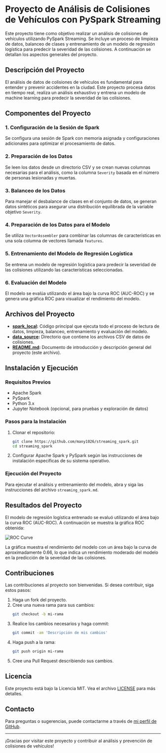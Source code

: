 # Proyecto de Análisis de Colisiones de Vehículos con PySpark Streaming

Este proyecto tiene como objetivo realizar un análisis de colisiones de vehículos utilizando PySpark Streaming. Se incluye un proceso de limpieza de datos, balanceo de clases y entrenamiento de un modelo de regresión logística para predecir la severidad de las colisiones. A continuación se detallan los aspectos generales del proyecto.

## Descripción del Proyecto

El análisis de datos de colisiones de vehículos es fundamental para entender y prevenir accidentes en la ciudad. Este proyecto procesa datos en tiempo real, realiza un análisis exhaustivo y entrena un modelo de machine learning para predecir la severidad de las colisiones.

## Componentes del Proyecto

### 1. Configuración de la Sesión de Spark

Se configura una sesión de Spark con memoria asignada y configuraciones adicionales para optimizar el procesamiento de datos.

### 2. Preparación de los Datos

Se leen los datos desde un directorio CSV y se crean nuevas columnas necesarias para el análisis, como la columna `Severity` basada en el número de personas lesionadas y muertas.

### 3. Balanceo de los Datos

Para manejar el desbalance de clases en el conjunto de datos, se generan datos sintéticos para asegurar una distribución equilibrada de la variable objetivo `Severity`.

### 4. Preparación de los Datos para el Modelo

Se utiliza `VectorAssembler` para combinar las columnas de características en una sola columna de vectores llamada `features`.

### 5. Entrenamiento del Modelo de Regresión Logística

Se entrena un modelo de regresión logística para predecir la severidad de las colisiones utilizando las características seleccionadas.

### 6. Evaluación del Modelo

El modelo se evalúa utilizando el área bajo la curva ROC (AUC-ROC) y se genera una gráfica ROC para visualizar el rendimiento del modelo.

## Archivos del Proyecto

- **[spark_local](./spark_local.md):** Código principal que ejecuta todo el proceso de lectura de datos, limpieza, balanceo, entrenamiento y evaluación del modelo.
- **[data_source](./data_source.md):** Directorio que contiene los archivos CSV de datos de colisiones.
- **[README.md](./README.md):** Documento de introducción y descripción general del proyecto (este archivo).

## Instalación y Ejecución

### Requisitos Previos

- Apache Spark
- PySpark
- Python 3.x
- Jupyter Notebook (opcional, para pruebas y exploración de datos)

### Pasos para la Instalación

1. Clonar el repositorio:
    ```bash
    git clone https://github.com/many1026/streaming_spark.git
    cd streaming_spark
    ```

2. Configurar Apache Spark y PySpark según las instrucciones de instalación específicas de su sistema operativo.

### Ejecución del Proyecto

Para ejecutar el análisis y entrenamiento del modelo, abra y siga las instrucciones del archivo `streaming_spark.md`.

## Resultados del Proyecto

El modelo de regresión logística entrenado se evaluó utilizando el área bajo la curva ROC (AUC-ROC). A continuación se muestra la gráfica ROC obtenida:

![ROC Curve](https://github.com/many1026/streaming_spark/assets/73008381/15f95caa-98f8-47b3-94ac-73e6a3bf4e10)

La gráfica muestra el rendimiento del modelo con un área bajo la curva de aproximadamente 0.66, lo que indica un rendimiento moderado del modelo en la predicción de la severidad de las colisiones.

## Contribuciones

Las contribuciones al proyecto son bienvenidas. Si desea contribuir, siga estos pasos:

1. Haga un fork del proyecto.
2. Cree una nueva rama para sus cambios:
    ```bash
    git checkout -b mi-rama
    ```
3. Realice los cambios necesarios y haga commit:
    ```bash
    git commit -am 'Descripción de mis cambios'
    ```
4. Haga push a la rama:
    ```bash
    git push origin mi-rama
    ```
5. Cree una Pull Request describiendo sus cambios.

## Licencia

Este proyecto está bajo la Licencia MIT. Vea el archivo [LICENSE](./LICENSE) para más detalles.

## Contacto

Para preguntas o sugerencias, puede contactarme a través de [mi perfil de GitHub](https://github.com/many1026).

---

¡Gracias por visitar este proyecto y contribuir al análisis y prevención de colisiones de vehículos!

